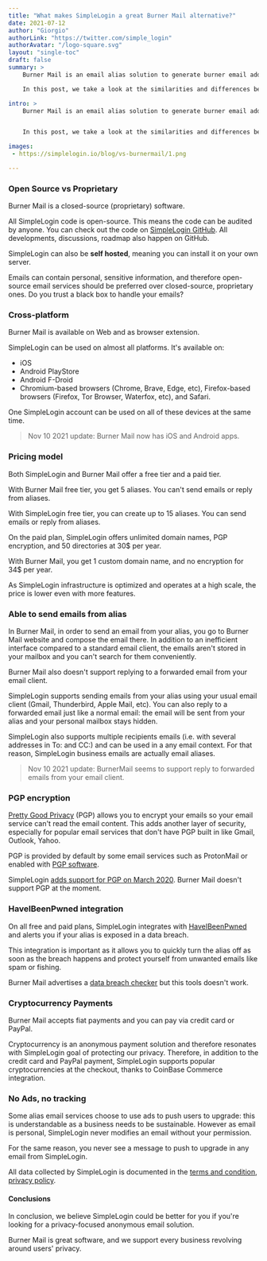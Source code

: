 ```yaml
---
title: "What makes SimpleLogin a great Burner Mail alternative?"
date: 2021-07-12
author: "Giorgio"
authorLink: "https://twitter.com/simple_login"
authorAvatar: "/logo-square.svg"
layout: "single-toc"
draft: false
summary: >
    Burner Mail is an email alias solution to generate burner email addresses and protect your digital identity when shopping online or registering to newsletters.

    In this post, we take a look at the similarities and differences between Burner Mail and SimpleLogin.

intro: >
    Burner Mail is an email alias solution to generate burner email addresses and protect your digital identity when shopping online or registering to newsletters.


    In this post, we take a look at the similarities and differences between Burner Mail and SimpleLogin.

images: 
 - https://simplelogin.io/blog/vs-burnermail/1.png

---
```


### Open Source vs Proprietary

Burner Mail is a closed-source (proprietary) software.

All SimpleLogin code is open-source. This means the code can be audited by anyone. You can check out  the code on [SimpleLogin GitHub](https://github.com/simple-login). All developments, discussions, roadmap also happen on GitHub.

SimpleLogin can also be **self hosted**, meaning you can install it on your own server. 

Emails can contain personal, sensitive information, and therefore open-source email services should be preferred over closed-source, proprietary ones. Do you trust a black box to handle your emails?

### Cross-platform

Burner Mail is available on Web and as browser extension.

SimpleLogin can be used on almost all platforms. It's available on: 

- iOS
- Android PlayStore
- Android F-Droid
- Chromium-based browsers (Chrome, Brave, Edge, etc), Firefox-based browsers (Firefox, Tor Browser, Waterfox, etc), and Safari.

One SimpleLogin account can be used on all of these devices at the same time.

> Nov 10 2021 update: Burner Mail now has iOS and Android apps.


### Pricing model

Both SimpleLogin and Burner Mail offer a free tier and a paid tier. 

With Burner Mail free tier, you get 5 aliases. You can't send emails or reply from aliases.

With SimpleLogin free tier, you can create up to 15 aliases. You can send emails or reply from aliases.

On the paid plan, SimpleLogin offers unlimited domain names, PGP encryption, and 50 directories at 30$ per year.

With Burner Mail, you get 1 custom domain name, and no encryption for 34$ per year.

As SimpleLogin infrastructure is optimized and operates at a high scale, the price is lower even with more features.

### Able to send emails from alias

In Burner Mail, in order to send an email from your alias, you go to Burner Mail website and compose the email there. In addition to an inefficient interface compared to a standard email client, the emails aren't stored in your mailbox and you can't search for them conveniently.

Burner Mail also doesn't support replying to a forwarded email from your email client. 

SimpleLogin supports sending emails from your alias using your usual email client (Gmail, Thunderbird, Apple Mail, etc). You can also reply to a forwarded email just like a normal email: the email will be sent from your alias and your personal mailbox stays hidden.

SimpleLogin also supports multiple recipients emails (i.e. with several addresses in To: and CC:) and can be used in a any email context. For that reason, SimpleLogin business emails are actually email aliases.

> Nov 10 2021 update: BurnerMail seems to support reply to forwarded emails from your email client.

### PGP encryption

[Pretty Good Privacy](https://en.wikipedia.org/wiki/Pretty_Good_Privacy) (PGP) allows you to encrypt your emails so your email service can't read the email content. This adds another layer of security, especially for popular email services that don't have PGP built in like Gmail, Outlook, Yahoo. 

PGP is provided by default by some email services such as ProtonMail or enabled with [PGP software](https://www.openpgp.org/software/).

SimpleLogin [adds support for PGP on March 2020](/blog/introducing-pgp/). Burner Mail doesn't support PGP at the moment. 

### HaveIBeenPwned integration

On all free and paid plans, SimpleLogin integrates with [HaveIBeenPwned](https://haveibeenpwned.com) and alerts you if your alias is exposed in a data breach. 

This integration is important as it allows you to quickly turn the alias off as soon as the breach happens and protect yourself from unwanted emails like spam or fishing.

Burner Mail advertises a [data breach checker](https://burnermail.io/resources/data-breach-checker) but this tools doesn't work.

### Cryptocurrency Payments

Burner Mail accepts fiat payments and you can pay via credit card or PayPal.

Cryptocurrency is an anonymous payment solution and therefore resonates with SimpleLogin goal of protecting our privacy. Therefore, in addition to the credit card and PayPal payment, SimpleLogin supports popular cryptocurrencies at the checkout, thanks to CoinBase Commerce integration.


### No Ads, no tracking

Some alias email services choose to use ads to push users to upgrade: this is understandable as a business needs to be sustainable. However as email is personal, SimpleLogin never modifies an email without your permission. 

For the same reason, you never see a message to push to upgrade in any email from SimpleLogin.

All data collected by SimpleLogin is documented in the [terms and condition](/terms/), [privacy policy](/privacy/). 

#### Conclusions

In conclusion, we believe SimpleLogin could be better for you if you're looking for a privacy-focused anonymous email solution.

Burner Mail is great software, and we support every business revolving around users' privacy.

